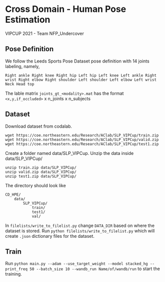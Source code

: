 # Cross Domain - Human Pose Estimation

VIPCUP 2021 - Team NFP_Undercover

## Pose Definition
We follow the Leeds Sports Pose Dataset pose definition with 14 joints labeling, namely, 

`Right ankle
Right knee
Right hip
Left hip
Left knee
Left ankle
Right wrist
Right elbow
Right shoulder
Left shoulder
Left elbow
Left wrist
Neck
Head top`

The lable matrix `joints_gt_<modality>.mat` has the format  `<x,y,if_occluded>` x n_joints x n_subjects 

## Dataset

Download dataset from codalab. 
```
wget https://coe.northeastern.edu/Research/AClab/SLP_VIPCup/train.zip
wget https://coe.northeastern.edu/Research/AClab/SLP_VIPCup/valid.zip
wget https://coe.northeastern.edu/Research/AClab/SLP_VIPCup/test1.zip
```

Create a folder named data/SLP_VIPCup. Unzip the data inside data/SLP_VIPCup/
```
unzip train.zip data/SLP_VIPCup/
unzip valid.zip data/SLP_VIPCup/
unzip test1.zip data/SLP_VIPCup/
```

The directory should look like

```
CD_HPE/ 
    data/
        SLP_VIPCup/ 
            train/ 
            test1/ 
            val/
```

In `filelists/write_to_filelist.py` change `DATA_DIR` based on where the dataset is stored. Run `python filelists/write_to_filelist.py` which will create `.json` dictionary files for the dataset.

## Train

Run `python main.py --adam --use_target_weight --model stacked_hg --print_freq 50 --batch_size 10 --wandb_run Name/of/wandb/run` to start the training.
